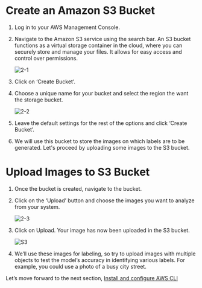 # Create an Amazon S3 Bucket
1. Log in to your AWS Management Console.
2. Navigate to the Amazon S3 service using the search bar. An S3 bucket functions as a virtual storage container in the cloud, where you can securely store and 
   manage your files. It allows for easy access and control over permissions.

   ![2-1](https://github.com/user-attachments/assets/d2fefe88-597f-4b86-8dc5-e52d4cb6e6a7)

3. Click on ‘Create Bucket’.
4. Choose a unique name for your bucket and select the region the want the storage bucket.

   ![2-2](https://github.com/user-attachments/assets/82f5fab9-f2fb-427d-9c7e-5519b153ee61)

5. Leave the default settings for the rest of the options and click ‘Create Bucket’.
6. We will use this bucket to store the images on which labels are to be generated. Let's proceed by uploading some images to the S3 bucket.

# Upload Images to S3 Bucket
1. Once the bucket is created, navigate to the bucket.
2. Click on the ‘Upload’ button and choose the images you want to analyze from your system.

   ![2-3](https://github.com/user-attachments/assets/99404607-4a06-42da-8b10-d2893c6566bc)

3. Click on Upload. Your image has now been uploaded in the S3 bucket.

   ![S3](https://github.com/user-attachments/assets/d6c3f982-3b5d-4513-9684-25cb669a028a)

4. We’ll use these images for labeling, so try to upload images with multiple objects to test the model’s accuracy in identifying various labels. For example, you 
   could use a photo of a busy city street.

Let’s move forward to the next section, [Install and configure AWS CLI](Image%20Labels%20Generator%20using%20Amazon%20Rekognition/1_Install%20and%20configure%20AWS%20CLI/README.md)




   






   

   








   
   

   








